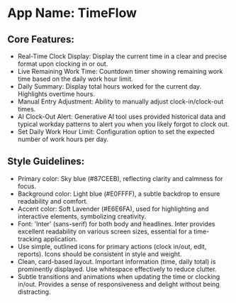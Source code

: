# **App Name**: TimeFlow

## Core Features:

- Real-Time Clock Display: Display the current time in a clear and precise format upon clocking in or out.
- Live Remaining Work Time: Countdown timer showing remaining work time based on the daily work hour limit.
- Daily Summary: Display total hours worked for the current day. Highlights overtime hours.
- Manual Entry Adjustment: Ability to manually adjust clock-in/clock-out times.
- AI Clock-Out Alert: Generative AI tool uses provided historical data and typical workday patterns to alert you when you likely forgot to clock out.
- Set Daily Work Hour Limit: Configuration option to set the expected number of work hours per day.

## Style Guidelines:

- Primary color: Sky blue (#87CEEB), reflecting clarity and calmness for focus.
- Background color: Light blue (#E0FFFF), a subtle backdrop to ensure readability and comfort.
- Accent color: Soft Lavender (#E6E6FA), used for highlighting and interactive elements, symbolizing creativity.
- Font: 'Inter' (sans-serif) for both body and headlines. Inter provides excellent readability on various screen sizes, essential for a time-tracking application.
- Use simple, outlined icons for primary actions (clock in/out, edit, reports). Icons should be consistent in style and weight.
- Clean, card-based layout. Important information (time, daily total) is prominently displayed. Use whitespace effectively to reduce clutter.
- Subtle transitions and animations when updating the time or clocking in/out. Provides a sense of responsiveness and delight without being distracting.